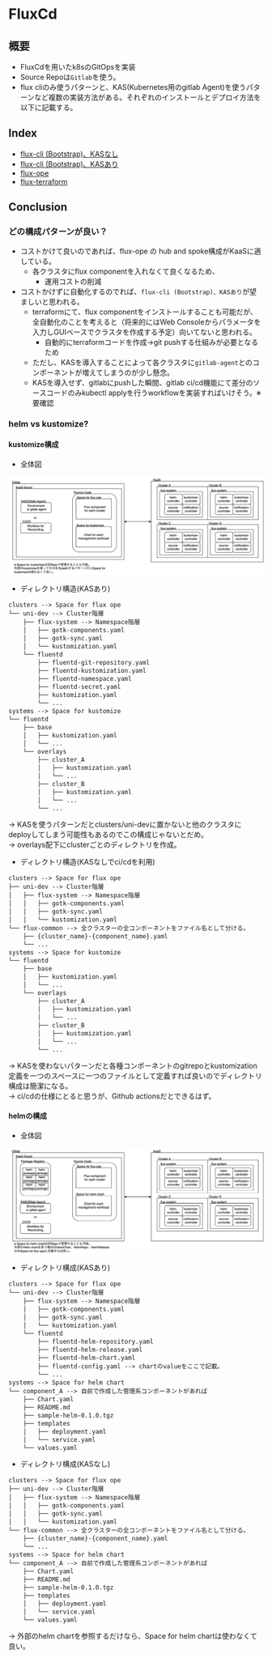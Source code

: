# FluxCd

## 概要
- FluxCdを用いたk8sのGitOpsを実装
- Source Repoは`Gitlab`を使う。
- flux cliのみ使うパターンと、KAS(Kubernetes用のgitlab Agent)を使うパターンなど複数の実装方法がある。それぞれのインストールとデプロイ方法を以下に記載する。

## Index
- [flux-cli (Bootstrap)、KASなし](./flux-cli-no-kas.md)
- [flux-cli (Bootstrap)、KASあり](./flux-cli-kas.md)
- [flux-ope](./flux-ope.md)
- [flux-terraform](./flux-terraform.md)

## Conclusion

### どの構成パターンが良い？
- コストかけて良いのであれば、flux-ope の hub and spoke構成がKaaSに適している。
  - 各クラスタにflux componentを入れなくて良くなるため、
    - 運用コストの削減
- コストかけずに自動化するのでれば、`flux-cli (Bootstrap)、KASあり`が望ましいと思われる。
  - terraformにて、flux componentをインストールすることも可能だが、全自動化のことを考えると（将来的にはWeb Consoleからパラメータを入力しGUIベースでクラスタを作成する予定）向いてないと思われる。
    - 自動的にterraformコードを作成->git pushする仕組みが必要となるため
  - ただし、KASを導入することによって各クラスタに`gitlab-agent`とのコンポーネントが増えてしまうのが少し懸念。
  - KASを導入せず、gitlabにpushした瞬間、gitlab ci/cd機能にて差分のソースコードのみkubectl applyを行うworkflowを実装すればいけそう。※要確認

### helm vs kustomize?
#### kustomize構成
- 全体図

![kustomize](./img/gitlab-flux-kustomize.drawio.svg)

- ディレクトリ構造(KASあり)
```
clusters --> Space for flux ope
└── uni-dev --> Cluster階層
    ├── flux-system --> Namespace階層
    │   ├── gotk-components.yaml
    │   ├── gotk-sync.yaml
    │   └── kustomization.yaml
    └── fluentd
        ├── fluentd-git-repository.yaml
        ├── fluentd-kustomization.yaml
        ├── fluentd-namespace.yaml
        ├── fluentd-secret.yaml
        ├── kustomization.yaml
        └── ...
systems --> Space for kustomize
└── fluentd
    ├── base
    │   ├── kustomization.yaml   
    │   └── ...
    └── overlays
        ├── cluster_A
        │   ├── kustomization.yaml
        │   └── ...
        ├── cluster_B
        │   ├── kustomization.yaml
        │   └── ...
        └── ...
```
-> KASを使うパターンだとclusters/uni-devに置かないと他のクラスタにdeployしてしまう可能性もあるのでこの構成じゃないとだめ。</br>
-> overlays配下にclusterごとのディレクトリを作成。

- ディレクトリ構造(KASなしでci/cdを利用)
```
clusters --> Space for flux ope
├── uni-dev --> Cluster階層
│   ├── flux-system --> Namespace階層
│   │   ├── gotk-components.yaml
│   │   ├── gotk-sync.yaml
│   │   └── kustomization.yaml
└── flux-common --> 全クラスターの全コンポーネントをファイル名として分ける。
    ├── {cluster_name}-{component_name}.yaml
    └── ...
systems --> Space for kustomize
└── fluentd
    ├── base
    │   ├── kustomization.yaml   
    │   └── ...
    └── overlays
        ├── cluster_A
        │   ├── kustomization.yaml
        │   └── ...
        ├── cluster_B
        │   ├── kustomization.yaml
        │   └── ...
        └── ...
```
-> KASを使わないパターンだと各種コンポーネントのgitrepoとkustomization定義を一つのスペースに一つのファイルとして定義すれば良いのでディレクトリ構成は簡潔になる。</br>
-> ci/cdの仕様にとると思うが、Github actionsだとできるはず。

#### helmの構成
- 全体図

![helm](./img/gitlab-flux-helm.drawio.svg)

- ディレクトリ構成(KASあり)
```
clusters --> Space for flux ope
└── uni-dev --> Cluster階層
    ├── flux-system --> Namespace階層
    │   ├── gotk-components.yaml
    │   ├── gotk-sync.yaml
    │   └── kustomization.yaml
    └── fluentd
        ├── fluentd-helm-repository.yaml
        ├── fluentd-helm-release.yaml
        ├── fluentd-helm-chart.yaml
        ├── fluentd-config.yaml --> chartのvalueをここで記載。
        └── ...
systems --> Space for helm chart
└── component_A --> 自前で作成した管理系コンポーネントがあれば
    ├── Chart.yaml
    ├── README.md
    ├── sample-helm-0.1.0.tgz
    ├── templates
    │   ├── deployment.yaml
    │   └── service.yaml
    └── values.yaml
```

- ディレクトリ構成(KASなし)
```
clusters --> Space for flux ope
├── uni-dev --> Cluster階層
│   ├── flux-system --> Namespace階層
│   │   ├── gotk-components.yaml
│   │   ├── gotk-sync.yaml
│   │   └── kustomization.yaml
└── flux-common --> 全クラスターの全コンポーネントをファイル名として分ける。
    ├── {cluster_name}-{component_name}.yaml
    └── ...
systems --> Space for helm chart
└── component_A --> 自前で作成した管理系コンポーネントがあれば
    ├── Chart.yaml
    ├── README.md
    ├── sample-helm-0.1.0.tgz
    ├── templates
    │   ├── deployment.yaml
    │   └── service.yaml
    └── values.yaml
```

-> 外部のhelm chartを参照するだけなら、Space for helm chartは使わなくて良い。
